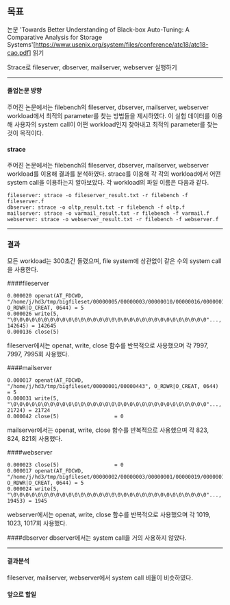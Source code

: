 ## 목표
논문 'Towards Better Understanding of Black-box
Auto-Tuning: A Comparative Analysis
for Storage Systems'[https://www.usenix.org/system/files/conference/atc18/atc18-cao.pdf] 읽기

Strace로 fileserver, dbserver, mailserver, webserver 실행하기
***
#### 졸업논문 방향
주어진 논문에서는 filebench의 fileserver, dbserver, mailserver, webserver workload에서 최적의 parameter를 찾는 방법들을 제시하였다. 이 실험 데이터를 이용해 사용자의 system call이 어떤 workload인지 찾아내고 최적의 parameter를 찾는 것이 목적이다.

#### strace
주어진 논문에서는 filebench의 fileserver, dbserver, mailserver, webserver workload를 이용해 결과를 분석하였다. strace를 이용해 각 각의 workload에서 어떤 system call을 이용하는지 알아보았다.
각 workload의 파일 이름은 다음과 같다.
```
fileserver: strace -o fileserver_result.txt -r filebench -f fileserver.f
dbserver: strace -o oltp_result.txt -r filebench -f oltp.f
mailserver: strace -o varmail_result.txt -r filebench -f varmail.f
webserver: strace -o webserver_result.txt -r filebench -f webserver.f
```
***
### 결과
모든 workload는 300초간 돌렸으며, file system에 상관없이 같은 수의 system call을 사용한다.

####fileserver
```
0.000020 openat(AT_FDCWD, "/home/j/hd3/tmp/bigfileset/00000005/00000003/00000010/00000016/00000010/00000012/00000024", O_RDWR|O_CREAT, 0644) = 5
0.000026 write(5, "\0\0\0\0\0\0\0\0\0\0\0\0\0\0\0\0\0\0\0\0\0\0\0\0\0\0\0\0\0\0\0\0"..., 142645) = 142645
0.000136 close(5)
```
fileserver에서는 openat, write, close 함수를 반복적으로 사용했으며 각 7997, 7997, 7995회 사용했다.

####mailserver
```
0.000017 openat(AT_FDCWD, "/home/j/hd3/tmp/bigfileset/00000001/00000443", O_RDWR|O_CREAT, 0644) = 5
0.000031 write(5, "\0\0\0\0\0\0\0\0\0\0\0\0\0\0\0\0\0\0\0\0\0\0\0\0\0\0\0\0\0\0\0\0"..., 21724) = 21724
0.000042 close(5)                  = 0
```
mailserver에서는 openat, write, close 함수를 반복적으로 사용했으며 각 823, 824, 821회 사용했다.

####webserver
```
0.000023 close(5)                  = 0
0.000017 openat(AT_FDCWD, "/home/j/hd3/tmp/bigfileset/00000002/00000003/00000001/00000019/00000010", O_RDWR|O_CREAT, 0644) = 5
0.000024 write(5, "\0\0\0\0\0\0\0\0\0\0\0\0\0\0\0\0\0\0\0\0\0\0\0\0\0\0\0\0\0\0\0\0"..., 19453) = 1945
```
webserver에서는 openat, write, close 함수를 반복적으로 사용했으며 각 1019, 1023, 1017회 사용했다.

####dbserver
dbserver에서는 system call을 거의 사용하지 않았다.

***
#### 결과분석
fileserver, mailserver, webserver에서 system call 비율이 비슷하였다.

#### 앞으로 할일

